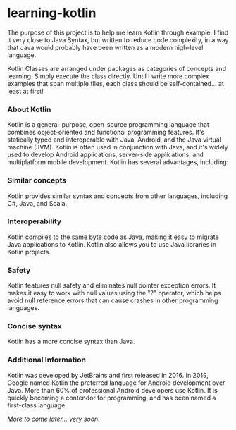 # learning-kotlin

The purpose of this project is to help me learn Kotlin through example.
I find it very close to Java Syntax, but written to reduce code complexity, 
in a way that Java would probably have been written as a modern high-level language.

Kotlin Classes are arranged under packages as categories of concepts and learning.
Simply execute the class directly.  Until I write more complex examples that span
multiple files, each class should be self-contained... at least at first!

### About Kotlin
Kotlin is a general-purpose, open-source programming language that combines object-oriented and functional programming features. It's statically typed and interoperable with Java, Android, and the Java virtual machine (JVM). Kotlin is often used in conjunction with Java, and it's widely used to develop Android applications, server-side applications, and multiplatform mobile development. 
Kotlin has several advantages, including: 

### Similar concepts
Kotlin provides similar syntax and concepts from other languages, including C#, Java, and Scala. 

### Interoperability
Kotlin compiles to the same byte code as Java, making it easy to migrate Java applications to Kotlin. Kotlin also allows you to use Java libraries in Kotlin projects. 

### Safety
Kotlin features null safety and eliminates null pointer exception errors. It makes it easy to work with null values using the "?" operator, which helps avoid null reference errors that can cause crashes in other programming languages. 

### Concise syntax
Kotlin has a more concise syntax than Java. 

### Additional Information
Kotlin was developed by JetBrains and first released in 2016. In 2019, Google named Kotlin the preferred language for Android development over Java. More than 60% of professional Android developers use Kotlin. It is quickly becoming a contendor for programming, and has been named a first-class language.

_More to come later... very soon._

